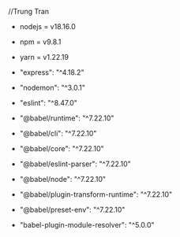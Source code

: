 //Trung Tran



* nodejs = v18.16.0
* npm = v9.8.1
* yarn = v1.22.19

* "express": "^4.18.2"
* "nodemon": "^3.0.1"
* "eslint": "^8.47.0"

* "@babel/runtime": "^7.22.10"
* "@babel/cli": "^7.22.10"
* "@babel/core": "^7.22.10"
* "@babel/eslint-parser": "^7.22.10"
* "@babel/node": "^7.22.10"
* "@babel/plugin-transform-runtime": "^7.22.10"
* "@babel/preset-env": "^7.22.10"
* "babel-plugin-module-resolver": "^5.0.0"




